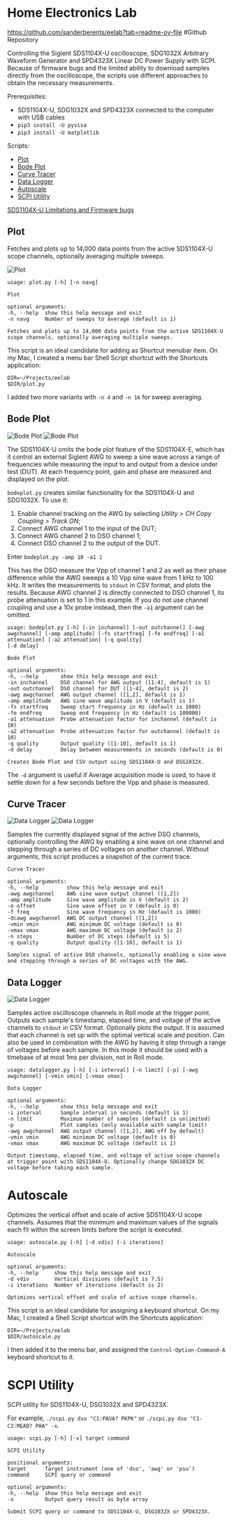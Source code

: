 # Home Electronics Lab

https://github.com/sanderberents/eelab?tab=readme-ov-file #Github Repository

Controlling the Siglent SDS1104X-U oscilloscope, SDG1032X Arbitrary Waveform Generator and SPD4323X Linear DC Power Supply with SCPI. Because of firmware bugs and the limited ability to download samples directly from the oscilloscope, the scripts use different approaches to obtain the necessary measurements.

Prerequisites:

- SDS1104X-U, SDG1032X and SPD4323X connected to the computer with USB cables
- `pip3 install -U pyvisa`
- `pip3 install -U matplotlib`

Scripts:

- [Plot](#plot)
- [Bode Plot](#bodeplot)
- [Curve Tracer](#curvetracer)
- [Data Logger](#datalogger)
- [Autoscale](#autoscale)
- [SCPI Utility](#scpi)

[SDS1104X-U Limitations and Firmware bugs](SDS1104X-U.md)

<a name="plot"></a>
## Plot

Fetches and plots up to 14,000 data points from the active SDS1104X-U scope channels, optionally averaging multiple sweeps.

![Plot](img/plot.png)

	usage: plot.py [-h] [-n navg]
	
	Plot
	
	optional arguments:
	-h, --help  show this help message and exit
	-n navg     Number of sweeps to average (default is 1)
	
	Fetches and plots up to 14,000 data points from the active SDS1104X-U scope channels, optionally averaging multiple sweeps.

This script is an ideal candidate for adding as Shortcut menubar item. On my Mac, I created a menu bar Shell Script shortcut with the Shortcuts application:

	DIR=~/Projects/eelab
	$DIR/plot.py

I added two more variants with `-n 4` and `-n 16` for sweep averaging.

<a name="bodeplot"></a>
## Bode Plot

![Bode Plot](img/bodeplot1.png)
![Bode Plot](img/bodeplot2.png)

The SDS1104X-U omits the bode plot feature of the SDS1104X-E, which has it control an external Siglent AWG to sweep a sine wave across a range of frequencies while measuring the input to and output from a device under test (DUT). At each frequency point, gain and phase are measured and displayed on the plot.

`bodeplot.py` creates similar functionality for the SDS1104X-U and SDG1032X. To use it:

1. Enable channel tracking on the AWG by selecting *Utility > CH Copy Coupling > Track ON*;
1. Connect AWG channel 1 to the input of the DUT;
1. Connect AWG channel 2 to DSO channel 1;
1. Connect DSO channel 2 to the output of the DUT.

Enter `bodeplot.py -amp 10 -a1 1`

This has the DSO measure the Vpp of channel 1 and 2 as well as their phase difference while the AWG sweeps a 10 Vpp sine wave from 1 kHz to 100 kHz. It writes the measurements to `stdout` in CSV format, and plots the results. Because AWG channel 2 is directly connected to DSO channel 1, its probe attenuation is set to 1 in this example. If you do not use channel coupling and use a 10x probe instead, then the `-a1` argument can be omitted. 

	usage: bodeplot.py [-h] [-in inchannel] [-out outchannel] [-awg awgchannel] [-amp amplitude] [-fs startfreq] [-fe endfreq] [-a1 attenuation] [-a2 attenuation] [-q quality]
	[-d delay]
	
	Bode Plot
	
	optional arguments:
	-h, --help       show this help message and exit
	-in inchannel    DSO channel for AWG output ([1-4], default is 1)
	-out outchannel  DSO channel for DUT ([1-4], default is 2)
	-awg awgchannel  AWG output channel ([1,2], default is 1)
	-amp amplitude   AWG sine wave amplitude in V (default is 1)
	-fs startfreq    Sweep start frequency in Hz (default is 1000)
	-fe endfreq      Sweep end frequency in Hz (default is 100000)
	-a1 attenuation  Probe attenuation factor for inchannel (default is 10)
	-a2 attenuation  Probe attenuation factor for outchannel (default is 10)
	-q quality       Output quality ([1-10], default is 1)
	-d delay         Delay between measurements in seconds (default is 0)
	
	Creates Bode Plot and CSV output using SDS1104X-U and DSG1032X.

The `-d` argument is useful if Average acquisition mode is used, to have it settle down for a few seconds before the Vpp and phase is measured.

<a name="curvetracer"></a>
## Curve Tracer

![Data Logger](img/curvetracer1.png)
![Data Logger](img/curvetracer2.png)

Samples the currently displayed signal of the active DSO channels, optionally controlling the AWG by enabling a sine wave on one channel and stepping through a series of DC voltages on another channel. Without arguments, this script produces a snapshot of the current trace.

	Curve Tracer
	
	optional arguments:
	-h, --help         show this help message and exit
	-awg awgchannel    AWG sine wave output channel ([1,2])
	-amp amplitude     Sine wave amplitude in V (default is 2)
	-o offset          Sine wave offset in V (default is 0)
	-f freq            Sine wave frequency in Hz (default is 1000)
	-dcawg awgchannel  AWG DC output channel ([1,2])
	-vmin vmin         AWG minimum DC voltage (default is 0)
	-vmax vmax         AWG maximum DC voltage (default is 2)
	-n steps           Number of DC steps (default is 5)
	-q quality         Output quality ([1-10], default is 1)
	
	Samples signal of active DSO channels, optionally enabling a sine wave and stepping through a series of DC voltages with the AWG.

<a name="datalogger"></a>
## Data Logger

![Data Logger](img/datalogger.png)

Samples active oscilloscope channels in Roll mode at the trigger point. Outputs each sample's timestamp, elapsed time, and voltage of the active channels to `stdout` in CSV format. Optionally plots the output. It is assumed that each channel is set up with the optimal vertical scale and position. Can also be used in combination with the AWG by having it step through a range of voltages before each sample. In this mode it should be used with a timebase of at most 1ms per division, not in Roll mode.

	usage: datalogger.py [-h] [-i interval] [-n limit] [-p] [-awg awgchannel] [-vmin vmin] [-vmax vmax]
	
	Data Logger
	
	optional arguments:
	-h, --help       show this help message and exit
	-i interval      Sample interval in seconds (default is 1)
	-n limit         Maximum number of samples (default is unlimited)
	-p               Plot samples (only available with sample limit)
	-awg awgchannel  AWG output channel ([1,2], AWG off by default)
	-vmin vmin       AWG minimum DC voltage (default is 0)
	-vmax vmax       AWG maximum DC voltage (default is 1)
	
	Output timestamp, elapsed time, and voltage of active scope channels at trigger point with SDS1104X-U. Optionally change SDG1032X DC voltage before taking each sample.

<a name="autoscale"></a>
# Autoscale

Optimizes the vertical offset and scale of active SDS1104X-U scope channels. Assumes that the minimum and maximum values of the signals each fit within the screen limits before the script is executed.

	usage: autoscale.py [-h] [-d vdiv] [-i iterations]
	
	Autoscale
	
	optional arguments:
	-h, --help     show this help message and exit
	-d vdiv        Vertical divisions (default is 7.5)
	-i iterations  Number of iterations (default is 2)
	
	Optimizes vertical offset and scale of active scope channels.

This script is an ideal candidate for assigning a keyboard shortcut. On my Mac, I created a Shell Script shortcut with the Shortcuts application:

	DIR=~/Projects/eelab
	$DIR/autoscale.py

I then added it to the menu bar, and assigned the `Control-Option-Command-A` keyboard shortcut to it.

<a name="scpi"></a>
# SCPI Utility

SCPI utility for SDS1104X-U, DSG1032X and SPD4323X.

For example, `./scpi.py dso "C1:PAVA? PKPK"` or `./scpi.py dso "C1-C2:MEAD? PHA" -x`.

	usage: scpi.py [-h] [-x] target command
	
	SCPI Utility
	
	positional arguments:
	target      Target instrument (one of 'dso', 'awg' or 'psu')
	command     SCPI query or command
	
	optional arguments:
	-h, --help  show this help message and exit
	-x          Output query result as byte array
	
	Submit SCPI query or command to SDS1104X-U, DSG1032X or SPD4323X.
